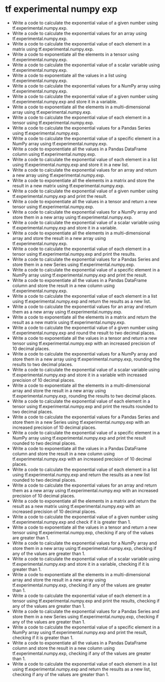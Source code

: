 # tf experimental numpy exp

- Write a code to calculate the exponential value of a given number using tf.experimental.numpy.exp.
- Write a code to calculate the exponential values for an array using tf.experimental.numpy.exp.
- Write a code to calculate the exponential value of each element in a matrix using tf.experimental.numpy.exp.
- Write a code to exponentiate all the elements in a tensor using tf.experimental.numpy.exp.
- Write a code to calculate the exponential value of a scalar variable using tf.experimental.numpy.exp.
- Write a code to exponentiate all the values in a list using tf.experimental.numpy.exp.
- Write a code to calculate the exponential values for a NumPy array using tf.experimental.numpy.exp.
- Write a code to calculate the exponential value of a given number using tf.experimental.numpy.exp and store it in a variable.
- Write a code to exponentiate all the elements in a multi-dimensional array using tf.experimental.numpy.exp.
- Write a code to calculate the exponential value of each element in a tensor using tf.experimental.numpy.exp.
- Write a code to calculate the exponential values for a Pandas Series using tf.experimental.numpy.exp.
- Write a code to calculate the exponential value of a specific element in a NumPy array using tf.experimental.numpy.exp.
- Write a code to exponentiate all the values in a Pandas DataFrame column using tf.experimental.numpy.exp.
- Write a code to calculate the exponential value of each element in a list using tf.experimental.numpy.exp and store it in a new list.
- Write a code to calculate the exponential values for an array and return a new array using tf.experimental.numpy.exp.
- Write a code to exponentiate all the elements in a matrix and store the result in a new matrix using tf.experimental.numpy.exp.
- Write a code to calculate the exponential value of a given number using tf.experimental.numpy.exp and print the result.
- Write a code to exponentiate all the values in a tensor and return a new tensor using tf.experimental.numpy.exp.
- Write a code to calculate the exponential values for a NumPy array and store them in a new array using tf.experimental.numpy.exp.
- Write a code to calculate the exponential value of a scalar variable using tf.experimental.numpy.exp and store it in a variable.
- Write a code to exponentiate all the elements in a multi-dimensional array and store the result in a new array using tf.experimental.numpy.exp.
- Write a code to calculate the exponential value of each element in a tensor using tf.experimental.numpy.exp and print the results.
- Write a code to calculate the exponential values for a Pandas Series and store them in a new Series using tf.experimental.numpy.exp.
- Write a code to calculate the exponential value of a specific element in a NumPy array using tf.experimental.numpy.exp and print the result.
- Write a code to exponentiate all the values in a Pandas DataFrame column and store the result in a new column using tf.experimental.numpy.exp.
- Write a code to calculate the exponential value of each element in a list using tf.experimental.numpy.exp and return the results as a new list.
- Write a code to calculate the exponential values for an array and return them as a new array using tf.experimental.numpy.exp.
- Write a code to exponentiate all the elements in a matrix and return the result as a new matrix using tf.experimental.numpy.exp.
- Write a code to calculate the exponential value of a given number using tf.experimental.numpy.exp and round the result to two decimal places.
- Write a code to exponentiate all the values in a tensor and return a new tensor using tf.experimental.numpy.exp with an increased precision of 10 decimal places.
- Write a code to calculate the exponential values for a NumPy array and store them in a new array using tf.experimental.numpy.exp, rounding the results to two decimal places.
- Write a code to calculate the exponential value of a scalar variable using tf.experimental.numpy.exp and store it in a variable with increased precision of 10 decimal places.
- Write a code to exponentiate all the elements in a multi-dimensional array and store the result in a new array using tf.experimental.numpy.exp, rounding the results to two decimal places.
- Write a code to calculate the exponential value of each element in a tensor using tf.experimental.numpy.exp and print the results rounded to two decimal places.
- Write a code to calculate the exponential values for a Pandas Series and store them in a new Series using tf.experimental.numpy.exp with an increased precision of 10 decimal places.
- Write a code to calculate the exponential value of a specific element in a NumPy array using tf.experimental.numpy.exp and print the result rounded to two decimal places.
- Write a code to exponentiate all the values in a Pandas DataFrame column and store the result in a new column using tf.experimental.numpy.exp with an increased precision of 10 decimal places.
- Write a code to calculate the exponential value of each element in a list using tf.experimental.numpy.exp and return the results as a new list rounded to two decimal places.
- Write a code to calculate the exponential values for an array and return them as a new array using tf.experimental.numpy.exp with an increased precision of 10 decimal places.
- Write a code to exponentiate all the elements in a matrix and return the result as a new matrix using tf.experimental.numpy.exp with an increased precision of 10 decimal places.
- Write a code to calculate the exponential value of a given number using tf.experimental.numpy.exp and check if it is greater than 1.
- Write a code to exponentiate all the values in a tensor and return a new tensor using tf.experimental.numpy.exp, checking if any of the values are greater than 1.
- Write a code to calculate the exponential values for a NumPy array and store them in a new array using tf.experimental.numpy.exp, checking if any of the values are greater than 1.
- Write a code to calculate the exponential value of a scalar variable using tf.experimental.numpy.exp and store it in a variable, checking if it is greater than 1.
- Write a code to exponentiate all the elements in a multi-dimensional array and store the result in a new array using tf.experimental.numpy.exp, checking if any of the values are greater than 1.
- Write a code to calculate the exponential value of each element in a tensor using tf.experimental.numpy.exp and print the results, checking if any of the values are greater than 1.
- Write a code to calculate the exponential values for a Pandas Series and store them in a new Series using tf.experimental.numpy.exp, checking if any of the values are greater than 1.
- Write a code to calculate the exponential value of a specific element in a NumPy array using tf.experimental.numpy.exp and print the result, checking if it is greater than 1.
- Write a code to exponentiate all the values in a Pandas DataFrame column and store the result in a new column using tf.experimental.numpy.exp, checking if any of the values are greater than 1.
- Write a code to calculate the exponential value of each element in a list using tf.experimental.numpy.exp and return the results as a new list, checking if any of the values are greater than 1.
